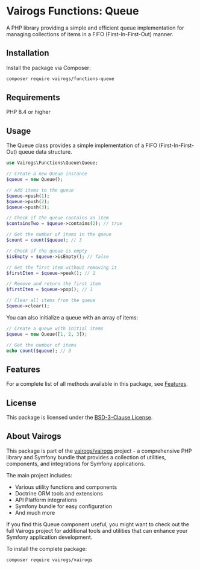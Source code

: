 # Vairogs Functions: Queue

A PHP library providing a simple and efficient queue implementation for managing collections of items in a FIFO (First-In-First-Out) manner.

## Installation

Install the package via Composer:

```bash
composer require vairogs/functions-queue
```

## Requirements

PHP 8.4 or higher

## Usage

The Queue class provides a simple implementation of a FIFO (First-In-First-Out) queue data structure.

```php
use Vairogs\Functions\Queue\Queue;

// Create a new Queue instance
$queue = new Queue();

// Add items to the queue
$queue->push(1);
$queue->push(2);
$queue->push(3);

// Check if the queue contains an item
$containsTwo = $queue->contains(2); // true

// Get the number of items in the queue
$count = count($queue); // 3

// Check if the queue is empty
$isEmpty = $queue->isEmpty(); // false

// Get the first item without removing it
$firstItem = $queue->peek(); // 1

// Remove and return the first item
$firstItem = $queue->pop(); // 1

// Clear all items from the queue
$queue->clear();
```

You can also initialize a queue with an array of items:

```php
// Create a queue with initial items
$queue = new Queue([1, 2, 3]);

// Get the number of items
echo count($queue); // 3
```

## Features

For a complete list of all methods available in this package, see [Features](docs/features.md).

## License

This package is licensed under the [BSD-3-Clause License](LICENSE).

## About Vairogs

This package is part of the [vairogs/vairogs](https://github.com/vairogs/vairogs) project - a comprehensive PHP library and Symfony bundle that provides a collection of utilities, components, and integrations for Symfony applications. 

The main project includes:
- Various utility functions and components
- Doctrine ORM tools and extensions
- API Platform integrations
- Symfony bundle for easy configuration
- And much more

If you find this Queue component useful, you might want to check out the full Vairogs project for additional tools and utilities that can enhance your Symfony application development.

To install the complete package:

```bash
composer require vairogs/vairogs
```
